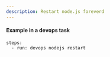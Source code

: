 ```yaml
---
description: Restart node.js foreverd
---
```


#### Example in a devops task

    steps:
      - run: devops nodejs restart

